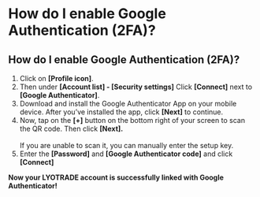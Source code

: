 # How do I enable Google Authentication (2FA)?

## How do I enable Google Authentication (2FA)?

1. Click on **\[Profile icon]**.
2. Then under **\[Account list] - \[Security settings]** Click **\[Connect]** next to **\[Google Authenticator]**.
3. Download and install the Google Authenticator App on your mobile device. After you’ve installed the app, click **\[Next]** to continue.
4. Now, tap on the **\[+]** button on the bottom right of your screen to scan the QR code. Then click **\[Next].**\
   \
   If you are unable to scan it, you can manually enter the setup key.
5. Enter the **\[Password]** and **\[Google Authenticator code]** and click **\[Connect]**

**Now your LYOTRADE account is successfully linked with Google Authenticator!**
